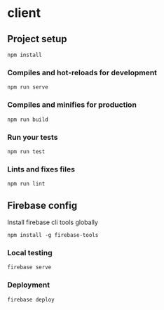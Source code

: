 # client

## Project setup
```
npm install
```

### Compiles and hot-reloads for development
```
npm run serve
```

### Compiles and minifies for production
```
npm run build
```

### Run your tests
```
npm run test
```

### Lints and fixes files
```
npm run lint
```

## Firebase config

Install firebase cli tools globally
```
npm install -g firebase-tools
```

### Local testing

```
firebase serve
```

### Deployment

```
firebase deploy
```
